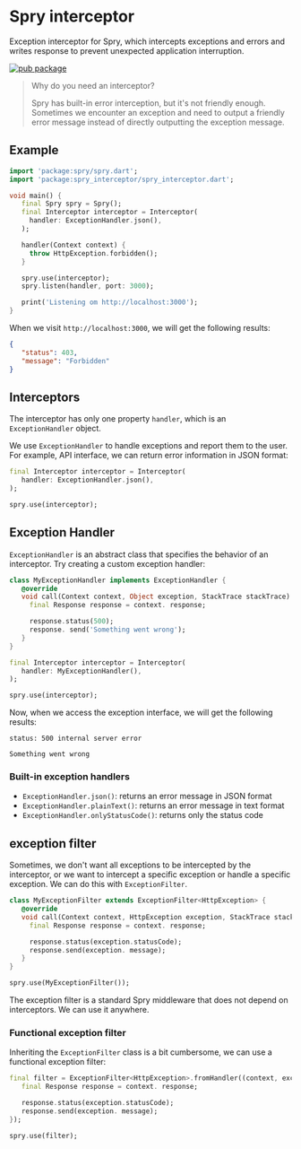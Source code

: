 # Spry interceptor

Exception interceptor for Spry, which intercepts exceptions and errors and writes response to prevent unexpected application interruption.

[![pub package](https://img.shields.io/pub/v/spry_interceptor.svg)](https://pub.dartlang.org/packages/spry_interceptor)

> Why do you need an interceptor?
>
> Spry has built-in error interception, but it's not friendly enough. Sometimes we encounter an exception and need to output a friendly error message instead of directly outputting the exception message.

## Example

```dart
import 'package:spry/spry.dart';
import 'package:spry_interceptor/spry_interceptor.dart';

void main() {
   final Spry spry = Spry();
   final Interceptor interceptor = Interceptor(
     handler: ExceptionHandler.json(),
   );

   handler(Context context) {
     throw HttpException.forbidden();
   }

   spry.use(interceptor);
   spry.listen(handler, port: 3000);

   print('Listening om http://localhost:3000');
}
```

When we visit `http://localhost:3000`, we will get the following results:

```json
{
   "status": 403,
   "message": "Forbidden"
}
```

## Interceptors

The interceptor has only one property `handler`, which is an `ExceptionHandler` object.

We use `ExceptionHandler` to handle exceptions and report them to the user. For example, API interface, we can return error information in JSON format:

```dart
final Interceptor interceptor = Interceptor(
   handler: ExceptionHandler.json(),
);

spry.use(interceptor);
```

## Exception Handler

`ExceptionHandler` is an abstract class that specifies the behavior of an interceptor. Try creating a custom exception handler:

```dart
class MyExceptionHandler implements ExceptionHandler {
   @override
   void call(Context context, Object exception, StackTrace stackTrace) {
     final Response response = context. response;

     response.status(500);
     response. send('Something went wrong');
   }
}

final Interceptor interceptor = Interceptor(
   handler: MyExceptionHandler(),
);

spry.use(interceptor);
```

Now, when we access the exception interface, we will get the following results:

```text
status: 500 internal server error

Something went wrong
```

### Built-in exception handlers

- `ExceptionHandler.json()`: returns an error message in JSON format
- `ExceptionHandler.plainText()`: returns an error message in text format
- `ExceptionHandler.onlyStatusCode()`: returns only the status code

## exception filter

Sometimes, we don't want all exceptions to be intercepted by the interceptor, or we want to intercept a specific exception or handle a specific exception. We can do this with `ExceptionFilter`.

```dart
class MyExceptionFilter extends ExceptionFilter<HttpException> {
   @override
   void call(Context context, HttpException exception, StackTrace stackTrace) {
     final Response response = context. response;

     response.status(exception.statusCode);
     response.send(exception. message);
   }
}

spry.use(MyExceptionFilter());
```

The exception filter is a standard Spry middleware that does not depend on interceptors. We can use it anywhere.

### Functional exception filter

Inheriting the `ExceptionFilter` class is a bit cumbersome, we can use a functional exception filter:

```dart
final filter = ExceptionFilter<HttpException>.fromHandler((context, exception, stackTrace) {
   final Response response = context. response;

   response.status(exception.statusCode);
   response.send(exception. message);
});

spry.use(filter);
```

